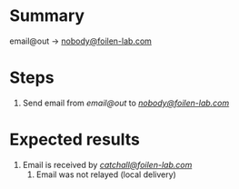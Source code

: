 # Summary

email@out -> nobody@foilen-lab.com

# Steps

1. Send email from *email@out* to *nobody@foilen-lab.com*

# Expected results

1. Email is received by *catchall@foilen-lab.com*
	  1. Email was not relayed (local delivery)
